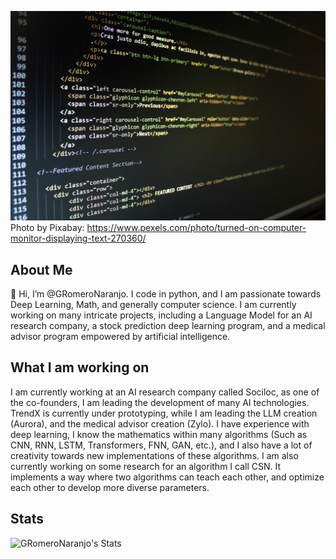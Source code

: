 ![Photo by Pixabay](pexels-pixabay-270360.jpg)
Photo by Pixabay: https://www.pexels.com/photo/turned-on-computer-monitor-displaying-text-270360/

## About Me

👋 Hi, I’m @GRomeroNaranjo. I code in python, and I am passionate towards Deep Learning, Math, and generally computer science. I am currently working on many intricate projects, including a Language Model for an AI research company, a stock prediction deep learning program, and a medical advisor program empowered by artificial intelligence. 

## What I am working on

I am currently working at an AI research company called Sociloc, as one of the co-founders, I am leading the development of many AI technologies. TrendX is currently under prototyping, while I am leading the LLM creation (Aurora), and the medical advisor creation (Zylo). I have experience with deep learning, I know the mathematics within many algorithms (Such as CNN, RNN, LSTM, Transformers, FNN, GAN, etc.), and I also have a lot of creativity towards new implementations of these algorithms. I am also currently working on some research for an algorithm I call CSN. It implements a way where two algorithms can teach each other, and optimize each other to develop more diverse parameters.

## Stats
![GRomeroNaranjo's Stats](https://github-readme-stats.vercel.app/api?username=GRomeroNaranjo&theme=radical&show_icons=true&hide_border=true&count_private=true)
